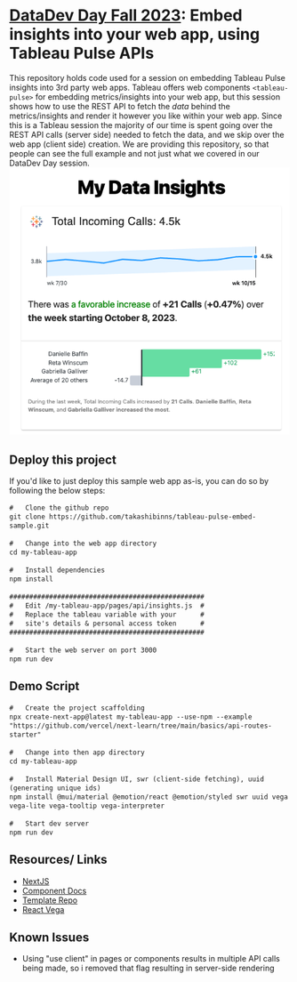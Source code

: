 # [DataDev Day Fall 2023](https://www.tableau.com/learn/webinars/datadev-day-2023-11-02): Embed insights into your web app, using Tableau Pulse APIs
This repository holds code used for a session on embedding Tableau Pulse insights into 3rd party web apps.  Tableau offers web components ```<tableau-pulse>``` for embedding metrics/insights into your web app, but this session shows how to use the REST API to fetch the *data* behind the metrics/insights and render it however you like within your web app.  Since this is a Tableau session the majority of our time is spent going over the REST API calls (server side) needed to fetch the data, and we skip over the web app (client side) creation.  We are providing this repository, so that people can see the full example and not just what we covered in our DataDev Day session.
![Pulse Embedded Example Screenshot](/screenshots/pulse-embedded.png)

## Deploy this project
If you'd like to just deploy this sample web app as-is, you can do so by following the below steps:

```
#   Clone the github repo
git clone https://github.com/takashibinns/tableau-pulse-embed-sample.git

#   Change into the web app directory
cd my-tableau-app

#   Install dependencies
npm install

#################################################
#   Edit /my-tableau-app/pages/api/insights.js  #
#   Replace the tableau variable with your      #
#   site's details & personal access token      #
#################################################

#   Start the web server on port 3000
npm run dev
```

## Demo Script

```
#   Create the project scaffolding
npx create-next-app@latest my-tableau-app --use-npm --example "https://github.com/vercel/next-learn/tree/main/basics/api-routes-starter"

#   Change into then app directory
cd my-tableau-app

#   Install Material Design UI, swr (client-side fetching), uuid (generating unique ids)
npm install @mui/material @emotion/react @emotion/styled swr uuid vega vega-lite vega-tooltip vega-interpreter

#   Start dev server
npm run dev
```


## Resources/  Links

* [NextJS](https://nextjs.org/docs)
* [Component Docs](https://horizon-ui.com/documentation/docs/introduction?ref=readme-horizon-nextjs)
* [Template Repo](https://github.com/horizon-ui/horizon-ui-chakra-nextjs)
* [React Vega](https://github.com/vega/react-vega/tree/master/packages/react-vega)


## Known Issues
* Using "use client" in pages or components results in multiple API calls being made, so i removed that flag resulting in server-side rendering